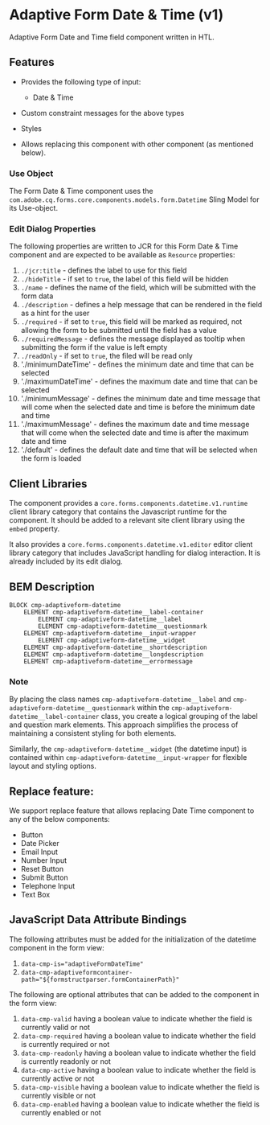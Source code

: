 <!--
Copyright 2025 Adobe
Licensed under the Apache License, Version 2.0 (the "License");
you may not use this file except in compliance with the License.
You may obtain a copy of the License at
    http://www.apache.org/licenses/LICENSE-2.0
Unless required by applicable law or agreed to in writing, software
distributed under the License is distributed on an "AS IS" BASIS,
WITHOUT WARRANTIES OR CONDITIONS OF ANY KIND, either express or implied.
See the License for the specific language governing permissions and
limitations under the License.
-->
Adaptive Form Date & Time (v1)
====
Adaptive Form Date and Time field component written in HTL.

## Features

* Provides the following type of input:
    * Date & Time

* Custom constraint messages for the above types
* Styles
* Allows replacing this component with other component (as mentioned below).

### Use Object
The Form Date & Time component uses the `com.adobe.cq.forms.core.components.models.form.Datetime` Sling Model for its Use-object.

### Edit Dialog Properties
The following properties are written to JCR for this Form Date & Time component and are expected to be available as `Resource` properties:

1. `./jcr:title` - defines the label to use for this field
2. `./hideTitle` - if set to `true`, the label of this field will be hidden
3. `./name` - defines the name of the field, which will be submitted with the form data
4. `./description` - defines a help message that can be rendered in the field as a hint for the user
5. `./required` - if set to `true`, this field will be marked as required, not allowing the form to be submitted until the field has a value
6. `./requiredMessage` - defines the message displayed as tooltip when submitting the form if the value is left empty
7. `./readOnly` - if set to `true`, the filed will be read only
8. './minimumDateTime' - defines the minimum date and time that can be selected
9. './maximumDateTime' - defines the maximum date and time that can be selected
10. './minimumMessage' - defines the minimum date and time message that will come when the selected date and time is before the minimum date and time
11. './maximumMessage' - defines the maximum date and time message that will come when the selected date and time is after the maximum date and time
12. './default' - defines the default date and time that will be selected when the form is loaded

## Client Libraries
The component provides a `core.forms.components.datetime.v1.runtime` client library category that contains the Javascript runtime for the component.
It should be added to a relevant site client library using the `embed` property.

It also provides a `core.forms.components.datetime.v1.editor` editor client library category that includes
JavaScript handling for dialog interaction. It is already included by its edit dialog.

## BEM Description
```
BLOCK cmp-adaptiveform-datetime
    ELEMENT cmp-adaptiveform-datetime__label-container
        ELEMENT cmp-adaptiveform-datetime__label
        ELEMENT cmp-adaptiveform-datetime__questionmark
    ELEMENT cmp-adaptiveform-datetime__input-wrapper
        ELEMENT cmp-adaptiveform-datetime__widget
    ELEMENT cmp-adaptiveform-datetime__shortdescription
    ELEMENT cmp-adaptiveform-datetime__longdescription
    ELEMENT cmp-adaptiveform-datetime__errormessage
```

### Note
By placing the class names `cmp-adaptiveform-datetime__label` and `cmp-adaptiveform-datetime__questionmark` within the `cmp-adaptiveform-datetime__label-container` class, you create a logical grouping of the label and question mark elements. This approach simplifies the process of maintaining a consistent styling for both elements.

Similarly, the `cmp-adaptiveform-datetime__widget` (the datetime input) is contained within `cmp-adaptiveform-datetime__input-wrapper` for flexible layout and styling options.

## Replace feature:
We support replace feature that allows replacing Date Time component to any of the below components:

* Button
* Date Picker
* Email Input
* Number Input
* Reset Button
* Submit Button
* Telephone Input
* Text Box

## JavaScript Data Attribute Bindings

The following attributes must be added for the initialization of the datetime component in the form view:
1. `data-cmp-is="adaptiveFormDateTime"`
2. `data-cmp-adaptiveformcontainer-path="${formstructparser.formContainerPath}"`


The following are optional attributes that can be added to the component in the form view:
1. `data-cmp-valid` having a boolean value to indicate whether the field is currently valid or not
2. `data-cmp-required` having a boolean value to indicate whether the field is currently required or not
3. `data-cmp-readonly` having a boolean value to indicate whether the field is currently readonly or not
4. `data-cmp-active` having a boolean value to indicate whether the field is currently active or not
5. `data-cmp-visible` having a boolean value to indicate whether the field is currently visible or not
6. `data-cmp-enabled` having a boolean value to indicate whether the field is currently enabled or not
